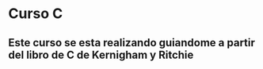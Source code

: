 # Curso C

## Este curso se esta realizando guiandome a partir del libro de C de Kernigham y Ritchie